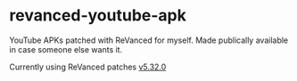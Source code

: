 # revanced-youtube-apk
YouTube APKs patched with ReVanced for myself. Made publically available in case someone else wants it.

Currently using ReVanced patches [v5.32.0](https://github.com/ReVanced/revanced-patches/releases/tag/v5.32.0)
